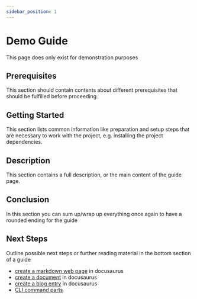 ```yaml
---
sidebar_position: 1
---
```


# Demo Guide

This page does only exist for demonstration purposes

## Prerequisites

This section should contain contents about different prerequisites that should be fulfilled before proceeding.

## Getting Started

This section lists common information like preparation and setup steps that are necessary to work with the project,
e.g. installing the project dependencies.

## Description

This section contains a full description, or the main content of the guide page.

## Conclusion

In this section you can sum up/wrap up everything once again to have a rounded ending for the guide

## Next Steps

Outline possible next steps or further reading material in the bottom section of a guide

  - [create a markdown web page](./docusaurus-basics/create-a-page.md#create-your-first-markdown-page) in docusaurus
  - [create a document](./docusaurus-basics/create-a-document.md) in docusaurus
  - [create a blog entry](./docusaurus-basics/create-a-blog-post.md) in docusaurus
  - [CLI command parts](./the-parts-of-cli-commands.md)
